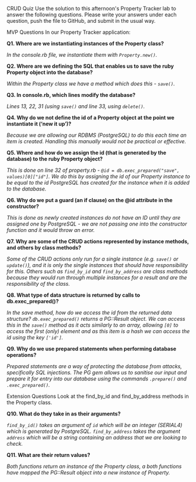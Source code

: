 CRUD Quiz
Use the solution to this afternoon's Property Tracker lab to answer the following questions. Please write your answers under each question, push the file to GitHub, and submit in the usual way.

MVP Questions
In our Property Tracker application:

**Q1. Where are we instantiating instances of the Property class?**

*In the console.rb file, we instantiate them with `Property.new()`.*


**Q2. Where are we defining the SQL that enables us to save the ruby Property object into the database?**

*Within the Property class we have a method which does this - `save()`.*


**Q3. In console.rb, which lines modify the database?**

*Lines 13, 22, 31 (using `save()` and line 33, using `delete()`.*


**Q4. Why do we not define the id of a Property object at the point we instantiate it (‘new it up’)?**

*Because we are allowing our RDBMS (PostgreSQL) to do this each time an item is created. Handling this manually would not be practical or effective.*


**Q5. Where and how do we assign the id (that is generated by the database) to the ruby Property object?**

*This is done on line 32 of property.rb - `@id = db.exec_prepared("save", values)[0]["id"]`. We do this by assigning the id of our Property instance to be equal to the id PostgreSQL has created for the instance when it is added to the database.*


**Q6. Why do we put a guard (an if clause) on the @id attribute in the constructor?**

*This is done as newly created instances do not have an ID until they are assigned one by PostgreSQL - we are not passing one into the constructor function and it would throw an error.*


**Q7. Why are some of the CRUD actions represented by instance methods, and others by class methods?**

*Some of the CRUD actions only run for a single instance (e.g. `save()` or `update()`), and it is only the single instances that should have responsibility for this. Others such as `find_by_id` and `find_by_address` are class methods because they would run through multiple instances for a result and are the responsibility of the class.*


**Q8. What type of data structure is returned by calls to db.exec_prepared()?**

*In the save method, how do we access the id from the returned data structure?
`db.exec_prepared()` returns a PG::Result object. We can access this in the `save()` method as it acts similarly to an array, allowing `[0]` to access the first (only) element and as this item is a hash we can access the id using the key `['id']`.*


**Q9. Why do we use prepared statements when performing database operations?**

*Prepared statements are a way of protecting the database from attacks, specifically SQL injections. The PG gem allows us to sanitise our input and prepare it for entry into our database using the commands `.prepare()` and `.exec_prepared()`.*


Extension Questions
Look at the find_by_id and find_by_address methods in the Property class.


**Q10. What do they take in as their arguments?**

*`find_by_id()` takes an argument of `id` which will be an integer (SERIAL4) which is generated by PostgreSQL. `find_by_address` takes the argument `address` which will be a string containing an address that we are looking to check.*


**Q11. What are their return values?**

*Both functions return an instance of the Property class, a both functions have mapped the PG::Result object into a new instance of Property.*

